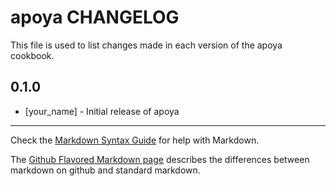 apoya CHANGELOG
===============

This file is used to list changes made in each version of the apoya cookbook.

0.1.0
-----
- [your_name] - Initial release of apoya

- - -
Check the [Markdown Syntax Guide](http://daringfireball.net/projects/markdown/syntax) for help with Markdown.

The [Github Flavored Markdown page](http://github.github.com/github-flavored-markdown/) describes the differences between markdown on github and standard markdown.
